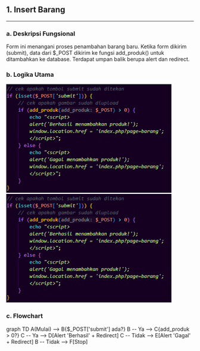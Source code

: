 ## 1. Insert Barang

---
### a. Deskripsi Fungsional
Form ini menangani proses penambahan barang baru. Ketika form dikirim (submit), data dari $_POST dikirim ke fungsi add_produk() untuk ditambahkan ke database. Terdapat umpan balik berupa alert dan redirect.

### b. Logika Utama
![](insert.png)    ![](add_produk.png) 

### c. Flowchart
graph TD
    A(Mulai) --> B{$_POST['submit'] ada?}
    B -- Ya --> C{add_produk > 0?}
    C -- Ya --> D[Alert 'Berhasil' + Redirect]
    C -- Tidak --> E[Alert 'Gagal' + Redirect]
    B -- Tidak --> F[Stop]
